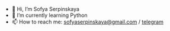 - 👋 Hi, I’m Sofya Serpinskaya
- 🌱 I’m currently learning Python
- 📫 How to reach me: <sofyaserpinskaya@gmail.com> / [telegram](https://t.me/sofyaserpinskaya)

<!---
sofyaserpinskaya/sofyaserpinskaya is a ✨ special ✨ repository because its `README.md` (this file) appears on your GitHub profile.
You can click the Preview link to take a look at your changes.
--->
